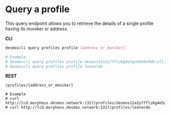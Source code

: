 # Query a profile
This query endpoint allows you to retrieve the details of a single profile having its moniker or address. 

**CLI**
 ```bash
desmoscli query profiles profile [address_or_moniker]

# Example
# desmoscli query profiles profile desmos12a2y7fflz6g4e5gn0mh0n9dkrzllj0q5vx7c6t
# desmoscli query profiles profile leonardo
``` 

**REST**
```
/profiles/{address_or_moniker}

# Example
# curl http://lcd.morpheus.desmos.network:1317/profiles/desmos12a2y7fflz6g4e5gn0mh0n9dkrzllj0q5vx7c6t
# curl http://lcd.morpheus.desmos.network:1317/profiles/leonardo
```